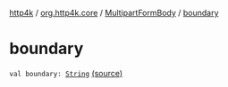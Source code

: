 [http4k](../../index.md) / [org.http4k.core](../index.md) / [MultipartFormBody](index.md) / [boundary](./boundary.md)

# boundary

`val boundary: `[`String`](https://kotlinlang.org/api/latest/jvm/stdlib/kotlin/-string/index.html) [(source)](https://github.com/http4k/http4k/blob/master/http4k-multipart/src/main/kotlin/org/http4k/core/MultipartFormBody.kt#L51)